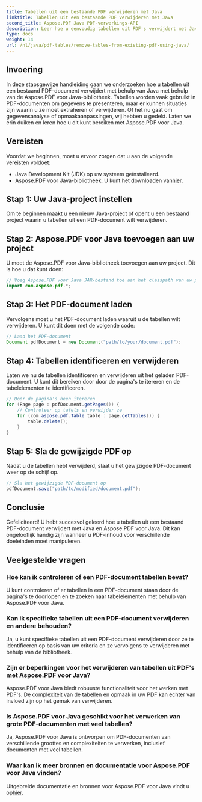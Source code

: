```yaml
---
title: Tabellen uit een bestaande PDF verwijderen met Java
linktitle: Tabellen uit een bestaande PDF verwijderen met Java
second_title: Aspose.PDF Java PDF-verwerkings-API
description: Leer hoe u eenvoudig tabellen uit PDF's verwijdert met Java met Aspose.PDF voor Java. Stapsgewijze handleiding voor het efficiënt verwijderen van tabellen.
type: docs
weight: 14
url: /nl/java/pdf-tables/remove-tables-from-existing-pdf-using-java/
---
```


## Invoering

In deze stapsgewijze handleiding gaan we onderzoeken hoe u tabellen uit een bestaand PDF-document verwijdert met behulp van Java met behulp van de Aspose.PDF voor Java-bibliotheek. Tabellen worden vaak gebruikt in PDF-documenten om gegevens te presenteren, maar er kunnen situaties zijn waarin u ze moet extraheren of verwijderen. Of het nu gaat om gegevensanalyse of opmaakaanpassingen, wij hebben u gedekt. Laten we erin duiken en leren hoe u dit kunt bereiken met Aspose.PDF voor Java.

## Vereisten

Voordat we beginnen, moet u ervoor zorgen dat u aan de volgende vereisten voldoet:

- Java Development Kit (JDK) op uw systeem geïnstalleerd.
-  Aspose.PDF voor Java-bibliotheek. U kunt het downloaden van[hier](https://releases.aspose.com/pdf/java/).

## Stap 1: Uw Java-project instellen

Om te beginnen maakt u een nieuw Java-project of opent u een bestaand project waarin u tabellen uit een PDF-document wilt verwijderen.

## Stap 2: Aspose.PDF voor Java toevoegen aan uw project

U moet de Aspose.PDF voor Java-bibliotheek toevoegen aan uw project. Dit is hoe u dat kunt doen:

```java
// Voeg Aspose.PDF voor Java JAR-bestand toe aan het classpath van uw project.
import com.aspose.pdf.*;
```

## Stap 3: Het PDF-document laden

Vervolgens moet u het PDF-document laden waaruit u de tabellen wilt verwijderen. U kunt dit doen met de volgende code:

```java
// Laad het PDF-document
Document pdfDocument = new Document("path/to/your/document.pdf");
```

## Stap 4: Tabellen identificeren en verwijderen

Laten we nu de tabellen identificeren en verwijderen uit het geladen PDF-document. U kunt dit bereiken door door de pagina's te itereren en de tabelelementen te identificeren.

```java
// Door de pagina's heen itereren
for (Page page : pdfDocument.getPages()) {
    // Controleer op tafels en verwijder ze
    for (com.aspose.pdf.Table table : page.getTables()) {
        table.delete();
    }
}
```

## Stap 5: Sla de gewijzigde PDF op

Nadat u de tabellen hebt verwijderd, slaat u het gewijzigde PDF-document weer op de schijf op.

```java
// Sla het gewijzigde PDF-document op
pdfDocument.save("path/to/modified/document.pdf");
```

## Conclusie

Gefeliciteerd! U hebt succesvol geleerd hoe u tabellen uit een bestaand PDF-document verwijdert met Java en Aspose.PDF voor Java. Dit kan ongelooflijk handig zijn wanneer u PDF-inhoud voor verschillende doeleinden moet manipuleren.

## Veelgestelde vragen

### Hoe kan ik controleren of een PDF-document tabellen bevat?

U kunt controleren of er tabellen in een PDF-document staan door de pagina's te doorlopen en te zoeken naar tabelelementen met behulp van Aspose.PDF voor Java.

### Kan ik specifieke tabellen uit een PDF-document verwijderen en andere behouden?

Ja, u kunt specifieke tabellen uit een PDF-document verwijderen door ze te identificeren op basis van uw criteria en ze vervolgens te verwijderen met behulp van de bibliotheek.

### Zijn er beperkingen voor het verwijderen van tabellen uit PDF's met Aspose.PDF voor Java?

Aspose.PDF voor Java biedt robuuste functionaliteit voor het werken met PDF's. De complexiteit van de tabellen en opmaak in uw PDF kan echter van invloed zijn op het gemak van verwijderen.

### Is Aspose.PDF voor Java geschikt voor het verwerken van grote PDF-documenten met veel tabellen?

Ja, Aspose.PDF voor Java is ontworpen om PDF-documenten van verschillende groottes en complexiteiten te verwerken, inclusief documenten met veel tabellen.

### Waar kan ik meer bronnen en documentatie voor Aspose.PDF voor Java vinden?

 Uitgebreide documentatie en bronnen voor Aspose.PDF voor Java vindt u op[hier](https://reference.aspose.com/pdf/java/).